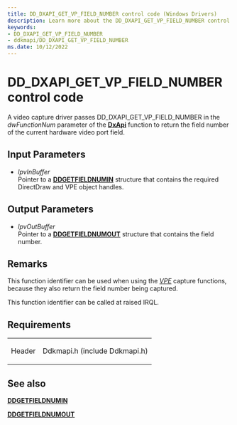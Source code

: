 ```yaml
---
title: DD_DXAPI_GET_VP_FIELD_NUMBER control code (Windows Drivers)
description: Learn more about the DD_DXAPI_GET_VP_FIELD_NUMBER control code.
keywords:
- DD_DXAPI_GET_VP_FIELD_NUMBER
- ddkmapi/DD_DXAPI_GET_VP_FIELD_NUMBER
ms.date: 10/12/2022
---
```


# DD\_DXAPI\_GET\_VP\_FIELD\_NUMBER control code

A video capture driver passes DD\_DXAPI\_GET\_VP\_FIELD\_NUMBER in the *dwFunctionNum* parameter of the [**DxApi**](/windows-hardware/drivers/ddi/dxapi/nf-dxapi-dxapi) function to return the field number of the current hardware video port field.

## Input Parameters

- *lpvInBuffer*  
    Pointer to a [**DDGETFIELDNUMIN**](/windows/win32/api/ddkmapi/ns-ddkmapi-ddgetfieldnumin) structure that contains the required DirectDraw and VPE object handles.

## Output Parameters

- *lpvOutBuffer*  
    Pointer to a [**DDGETFIELDNUMOUT**](/windows/win32/api/ddkmapi/ns-ddkmapi-ddgetfieldnumout) structure that contains the field number.

## Remarks

This function identifier can be used when using the [*VPE*](vpe-callback-functions.md) capture functions, because they also return the field number being captured.

This function identifier can be called at raised IRQL.

## Requirements

<table>
<tbody>
<tr class="odd">
<td><p>Header</p></td>
<td>Ddkmapi.h (include Ddkmapi.h)</td>
</tr>
</tbody>
</table>

## See also

[**DDGETFIELDNUMIN**](/windows/win32/api/ddkmapi/ns-ddkmapi-ddgetfieldnumin)

[**DDGETFIELDNUMOUT**](/windows/win32/api/ddkmapi/ns-ddkmapi-ddgetfieldnumout)
